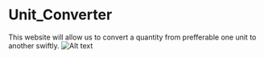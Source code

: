 # Unit_Converter
This website will allow us to convert a quantity from prefferable one unit to another swiftly.
![Alt text](https://i.ibb.co/kKtHhqr/Screenshot-68.png)
